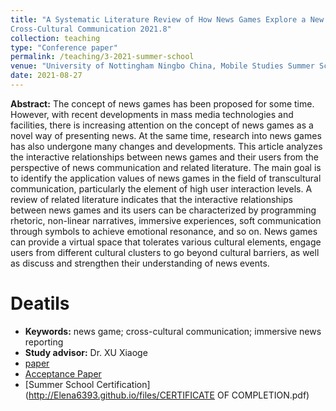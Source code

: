 ```yaml
---
title: "A Systematic Literature Review of How News Games Explore a New Path in the
Cross-Cultural Communication 2021.8"
collection: teaching
type: "Conference paper"
permalink: /teaching/3-2021-summer-school
venue: "University of Nottingham Ningbo China, Mobile Studies Summer School"
date: 2021-08-27
---
```


**Abstract:** The concept of news games has been proposed for some time. However, with recent developments in mass media technologies and facilities, there is increasing attention on the concept of news games as a novel way of presenting news. At the same time, research into news games has also undergone many changes and developments. This article analyzes the interactive relationships between news games and their users from the perspective of news communication and related literature. The main goal is to identify the application values of news games in the field of transcultural communication, particularly the element of high user interaction levels. A review of related literature indicates that the interactive relationships between news games and its users can be characterized by programming rhetoric, non-linear narratives, immersive experiences, soft communication through symbols to achieve emotional resonance, and so on. News games can provide a virtual space that tolerates various cultural elements, engage users from different cultural clusters to go beyond cultural barriers, as well as discuss and strengthen their understanding of news events.

Deatils
========
* **Keywords:** news game; cross-cultural communication; immersive news reporting
* **Study advisor:** Dr. XU Xiaoge
* [paper](http://Elena6393.github.io/files/原文.pdf)
* [Acceptance Paper](http://Elena6393.github.io/files/录用函.pdf)
* [Summer School Certification](http://Elena6393.github.io/files/CERTIFICATE OF COMPLETION.pdf)
